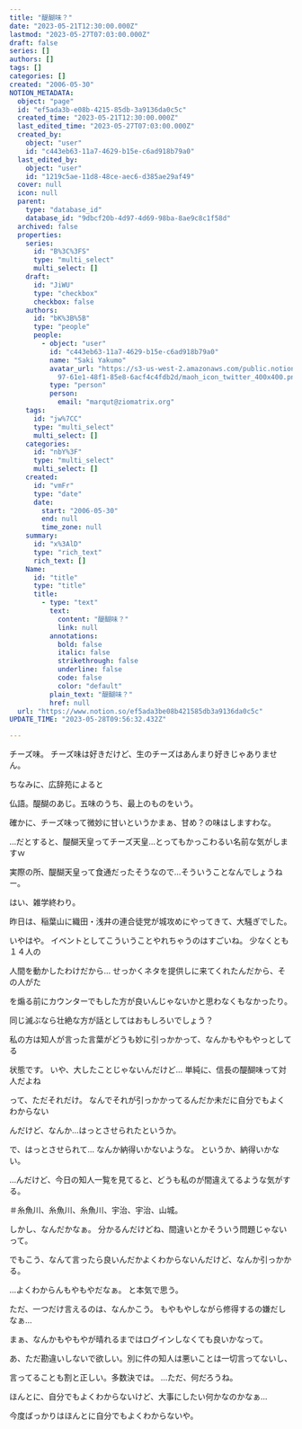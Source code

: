 ```yaml
---
title: "醍醐味？"
date: "2023-05-21T12:30:00.000Z"
lastmod: "2023-05-27T07:03:00.000Z"
draft: false
series: []
authors: []
tags: []
categories: []
created: "2006-05-30"
NOTION_METADATA:
  object: "page"
  id: "ef5ada3b-e08b-4215-85db-3a9136da0c5c"
  created_time: "2023-05-21T12:30:00.000Z"
  last_edited_time: "2023-05-27T07:03:00.000Z"
  created_by:
    object: "user"
    id: "c443eb63-11a7-4629-b15e-c6ad918b79a0"
  last_edited_by:
    object: "user"
    id: "1219c5ae-11d8-48ce-aec6-d385ae29af49"
  cover: null
  icon: null
  parent:
    type: "database_id"
    database_id: "9dbcf20b-4d97-4d69-98ba-8ae9c8c1f58d"
  archived: false
  properties:
    series:
      id: "B%3C%3FS"
      type: "multi_select"
      multi_select: []
    draft:
      id: "JiWU"
      type: "checkbox"
      checkbox: false
    authors:
      id: "bK%3B%5B"
      type: "people"
      people:
        - object: "user"
          id: "c443eb63-11a7-4629-b15e-c6ad918b79a0"
          name: "Saki Yakumo"
          avatar_url: "https://s3-us-west-2.amazonaws.com/public.notion-static.com/3ad1c4\
            97-61e1-48f1-85e8-6acf4c4fdb2d/maoh_icon_twitter_400x400.png"
          type: "person"
          person:
            email: "marqut@ziomatrix.org"
    tags:
      id: "jw%7CC"
      type: "multi_select"
      multi_select: []
    categories:
      id: "nbY%3F"
      type: "multi_select"
      multi_select: []
    created:
      id: "vmFr"
      type: "date"
      date:
        start: "2006-05-30"
        end: null
        time_zone: null
    summary:
      id: "x%3AlD"
      type: "rich_text"
      rich_text: []
    Name:
      id: "title"
      type: "title"
      title:
        - type: "text"
          text:
            content: "醍醐味？"
            link: null
          annotations:
            bold: false
            italic: false
            strikethrough: false
            underline: false
            code: false
            color: "default"
          plain_text: "醍醐味？"
          href: null
  url: "https://www.notion.so/ef5ada3be08b421585db3a9136da0c5c"
UPDATE_TIME: "2023-05-28T09:56:32.432Z"

---
```

<link rel="stylesheet" href="https://cdn.jsdelivr.net/npm/katex@0.16.2/dist/katex.min.css" integrity="sha384-bYdxxUwYipFNohQlHt0bjN/LCpueqWz13HufFEV1SUatKs1cm4L6fFgCi1jT643X" crossorigin="anonymous">


チーズ味。 チーズ味は好きだけど、生のチーズはあんまり好きじゃありません。


ちなみに、広辞苑によると


仏語。醍醐のあじ。五味のうち、最上のものをいう。


確かに、チーズ味って微妙に甘いというかまぁ、甘め？の味はしますわな。


…だとすると、醍醐天皇ってチーズ天皇…とってもかっこわるい名前な気がしますｗ


実際の所、醍醐天皇って食通だったそうなので…そういうことなんでしょうねー。


はい、雑学終わり。


昨日は、稲葉山に織田・浅井の連合徒党が城攻めにやってきて、大騒ぎでした。


いやはや。 イベントとしてこういうことやれちゃうのはすごいね。 少なくとも１４人の


人間を動かしたわけだから… せっかくネタを提供しに来てくれたんだから、その人がた


を煽る前にカウンターでもした方が良いんじゃないかと思わなくもなかったり。


同じ滅ぶなら壮絶な方が話としてはおもしろいでしょう？


私の方は知人が言った言葉がどうも妙に引っかかって、なんかもやもやっとしてる


状態です。 いや、大したことじゃないんだけど… 単純に、信長の醍醐味って対人だよね


って、ただそれだけ。 なんでそれが引っかかってるんだか未だに自分でもよくわからない


んだけど、なんか…はっとさせられたというか。


で、はっとさせられて… なんか納得いかないような。 というか、納得いかない。


…んだけど、今日の知人一覧を見てると、どうも私のが間違えてるような気がする。


＃糸魚川、糸魚川、糸魚川、宇治、宇治、山城。


しかし、なんだかなぁ。 分かるんだけどね、間違いとかそういう問題じゃないって。


でもこう、なんて言ったら良いんだかよくわからないんだけど、なんか引っかかる。


…よくわからんもやもやだなぁ。 と本気で思う。


ただ、一つだけ言えるのは、なんかこう。 もやもやしながら修得するの嫌だしなぁ…


まぁ、なんかもやもやが晴れるまではログインしなくても良いかなって。


あ、ただ勘違いしないで欲しい。別に件の知人は悪いことは一切言ってないし、


言ってることも割と正しい。多数決では。 …ただ、何だろうね。


ほんとに、自分でもよくわからないけど、大事にしたい何かなのかなぁ…


今度ばっかりはほんとに自分でもよくわからないや。

